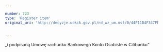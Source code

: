 ```yaml
---

number: 723
type: 'Register item'
original_uri: 'http://decyzje.uokik.gov.pl/nd_wz_um.nsf/0/44F11D4F347FD6FBC12572DD0032967F?OpenDocument'


---
```


„i podpisaną Umowę rachunku Bankowego Konto Osobiste w Citibanku”
